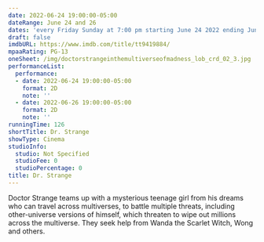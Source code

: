 ```yaml
---
date: 2022-06-24 19:00:00-05:00
dateRange: June 24 and 26
dates: 'every Friday Sunday at 7:00 pm starting June 24 2022 ending Jun 26 2022 '
draft: false
imdbURL: https://www.imdb.com/title/tt9419884/
mpaaRating: PG-13
oneSheet: /img/doctorstrangeinthemultiverseofmadness_lob_crd_02_3.jpg
performanceList:
  performance:
  - date: 2022-06-24 19:00:00-05:00
    format: 2D
    note: ''
  - date: 2022-06-26 19:00:00-05:00
    format: 2D
    note: ''
runningTime: 126
shortTitle: Dr. Strange
showType: Cinema
studioInfo:
  studio: Not Specified
  studioFee: 0
  studioPercentage: 0
title: Dr. Strange
---
```


Doctor Strange teams up with a mysterious teenage girl from his dreams who can travel across multiverses, to battle multiple threats, including other-universe versions of himself, which threaten to wipe out millions across the multiverse. They seek help from Wanda the Scarlet Witch, Wong and others.